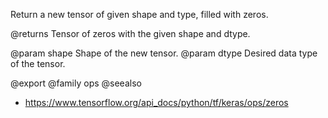 Return a new tensor of given shape and type, filled with zeros.

@returns
    Tensor of zeros with the given shape and dtype.

@param shape Shape of the new tensor.
@param dtype Desired data type of the tensor.

@export
@family ops
@seealso
+ <https://www.tensorflow.org/api_docs/python/tf/keras/ops/zeros>
